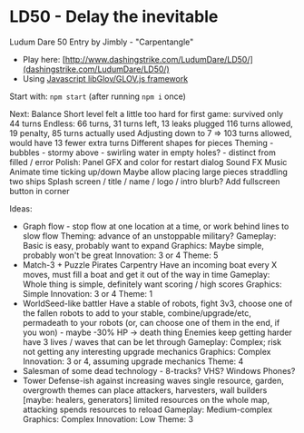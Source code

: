 LD50 - Delay the inevitable
============================

Ludum Dare 50 Entry by Jimbly - "Carpentangle"

* Play here: [http://www.dashingstrike.com/LudumDare/LD50/](dashingstrike.com/LudumDare/LD50/)
* Using [Javascript libGlov/GLOV.js framework](https://github.com/Jimbly/glovjs)

Start with: `npm start` (after running `npm i` once)

Next:
  Balance
    Short level felt a little too hard for first game: survived only 44 turns
    Endless:
      66 turns, 31 turns left, 13 leaks plugged
        116 turns allowed, 19 penalty, 85 turns actually used
        Adjusting down to 7 => 103 turns allowed, would have 13 fewer extra turns
  Different shapes for pieces
  Theming
    - bubbles
    - stormy above
    - swirling water in empty holes? - distinct from filled / error
Polish:
  Panel GFX and color for restart dialog
  Sound FX
  Music
  Animate time ticking up/down
  Maybe allow placing large pieces straddling two ships
  Splash screen / title / name / logo / intro blurb?
  Add fullscreen button in corner

Ideas:

* Graph flow - stop flow at one location at a time, or work behind lines to slow flow
  Theming: advance of an unstoppable military?
    Gameplay: Basic is easy, probably want to expand
    Graphics: Maybe simple, probably won't be great
    Innovation: 3 or 4
    Theme: 5
* Match-3 + Puzzle Pirates Carpentry
  Have an incoming boat every X moves, must fill a boat and get it out of the way in time
    Gameplay: Whole thing is simple, definitely want scoring / high scores
    Graphics: Simple
    Innovation: 3 or 4
    Theme: 1
* WorldSeed-like battler
  Have a stable of robots, fight 3v3, choose one of the fallen robots to add to your stable, combine/upgrade/etc, permadeath to your robots (or, can choose one of them in the end, if you won) - maybe -30% HP -> death thing
  Enemies keep getting harder have 3 lives / waves that can be let through
    Gameplay: Complex; risk not getting any interesting upgrade mechanics
    Graphics: Complex
    Innovation: 3 or 4, assuming upgrade mechanics
    Theme: 4
* Salesman of some dead technology - 8-tracks? VHS? Windows Phones?
* Tower Defense-ish against increasing waves
  single resource, garden, overgrowth themes
  can place attackers, harvesters, wall builders [maybe: healers, generators]
  limited resources on the whole map, attacking spends resources to reload
    Gameplay: Medium-complex
    Graphics: Complex
    Innovation: Low
    Theme: 3